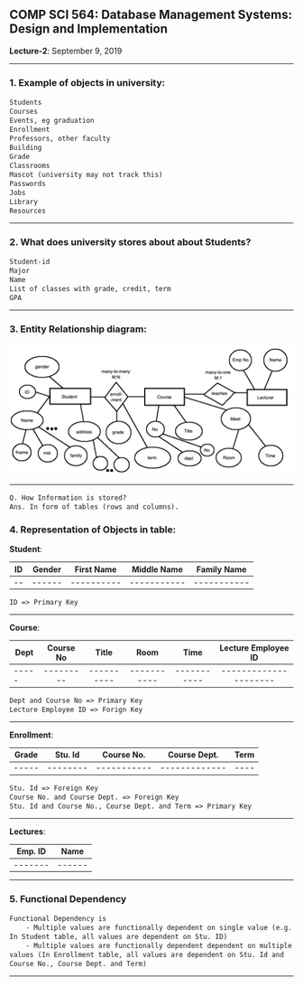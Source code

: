 ## COMP SCI 564: Database Management Systems: Design and Implementation

**Lecture-2**: September 9, 2019 <br/>

---

### **1\. Example of objects in university:**

```
Students 
Courses
Events, eg graduation
Enrollment
Professors, other faculty
Building
Grade
Classrooms
Mascot (university may not track this)
Passwords
Jobs
Library
Resources
```

---

### **2\. What does university stores about about Students?**

```
Student-id
Major
Name
List of classes with grade, credit, term
GPA
```

---

### **3\. Entity Relationship diagram:**

![](ER&#32;diagram.png)

---

```
Q. How Information is stored?
Ans. In form of tables (rows and columns).
```

### **4\. Representation of Objects in table:**

**Student**:

| ID | Gender | First Name | Middle Name | Family Name |
| -- |:------:| :---------:|:-----------:|:-----------:|
| -- | ------ | ---------- | ----------- | ----------- |

```
ID => Primary Key
```

---

**Course**:

| Dept  | Course No |    Title   |     Room    |     Time    | Lecture Employee ID  |
| ----- |:---------:| :---------:|:-----------:|:-----------:| :-------------------:|                    
| ----- | --------- | ---------- | ----------- | ----------- | ---------------------|

```
Dept and Course No => Primary Key
Lecture Employee ID => Forign Key
```

---

**Enrollment**:

| Grade | Stu. Id  | Course No.  | Course Dept.  | Term |
| ----- |:--------:| :----------:|:------------: |:----:|
| ----- | -------- | ----------- | ------------- | ---- |

```
Stu. Id => Foreign Key
Course No. and Course Dept. => Foreign Key
Stu. Id and Course No., Course Dept. and Term => Primary Key
```

---

**Lectures**:

| Emp. ID |  Name  | 
| ------- |:------:|
| ------- | ------ |

---

### **5\. Functional Dependency**

```
Functional Dependency is
    - Multiple values are functionally dependent on single value (e.g. In Student table, all values are dependent on Stu. ID)
    - Multiple values are functionally dependent dependent on multiple values (In Enrollment table, all values are dependent on Stu. Id and Course No., Course Dept. and Term) 
```

---